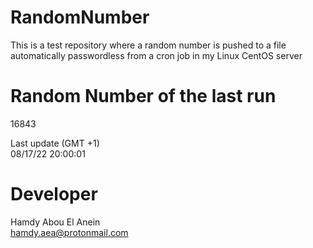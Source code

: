 # RandomNumber    
This is a test repository where a random number is pushed to a file automatically passwordless from a cron job in my Linux CentOS server    
# Random Number of the last run   
16843
      
Last update (GMT +1)    
08/17/22 20:00:01
# Developer    
Hamdy Abou El Anein   
hamdy.aea@protonmail.com
